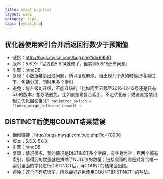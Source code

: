 ```yaml
---
title: mysql bug list
layout: wiki
category: tips
tags: [mysql,bug]
---
```


## 优化器使用索引合并后返回行数少于预期值

* 链接：<http://bugs.mysql.com/bug.php?id=69581>
* 版本：5.6.X-『官方说5.6.14就修了，但实测5.6.16还有问题』
* 引擎：InnoDB
* 复现：小数据量没出过问题，所以复现麻烦，但出现几个点的时候记得测试下，包括分区，同时用多个索引
* 避免：能升级的升级，不能升级的『比如阿里云截至2016-12-12号还是只有5.6的版本』想办法避免，比如直接建复合索引，不走优化器；或者直接禁用相关优化器设置`SET optimizer_switch = 'index_merge_intersection=off';`



## DISTINCT后使用COUNT结果错误

* 相似链接：<http://bugs.mysql.com/bug.php?id=70038>
* 版本：5.5.X-5.6.X
* 引擎：InnoDB
* 复现：情况很多，我的情况是DISTINCT多个字段，有字段为空，且两个都有索引，那得到的数量就是排除了NULL值的数量；链接里面的则是对复合唯一索引里面的字段进行DISTINCT后，再COUNT的结果会出错。
* 避免：这个问题坑很多，所以最好避免使用COUNT(DISTINCT )的写法。

